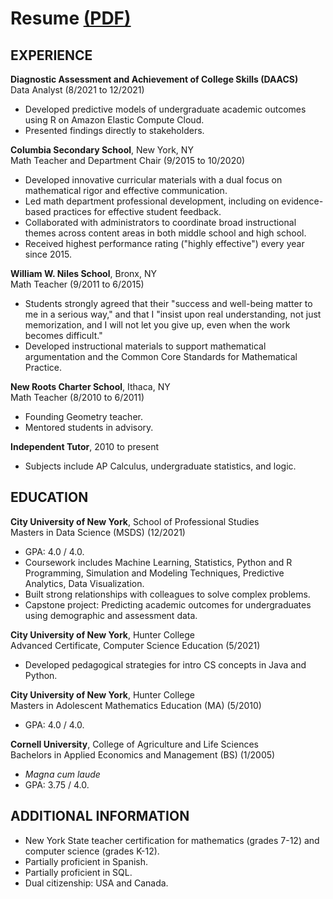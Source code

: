 # Resume [(PDF)](resume.pdf)

## EXPERIENCE
**Diagnostic Assessment and Achievement of College Skills (DAACS)**  
Data Analyst (8/2021 to 12/2021)  
* Developed predictive models of undergraduate academic outcomes using R on Amazon Elastic Compute Cloud.  
* Presented findings directly to stakeholders.  

**Columbia Secondary School**, New York, NY  
Math Teacher and Department Chair (9/2015 to 10/2020)  
* Developed innovative curricular materials with a dual focus on mathematical rigor and effective communication.  
* Led math department professional development, including on evidence-based practices for effective student feedback.  
* Collaborated with administrators to coordinate broad instructional themes across content areas in both middle school and high school.  
* Received highest performance rating ("highly effective") every year since 2015.  

**William W. Niles School**, Bronx, NY  
Math Teacher (9/2011 to 6/2015)  
* Students strongly agreed that their "success and well-being matter to me in a serious way," and that I "insist upon real understanding, not just memorization, and I will not let you give up, even when the work becomes difficult."  
* Developed instructional materials to support mathematical argumentation and the Common Core Standards for Mathematical Practice.  

**New Roots Charter School**, Ithaca, NY  
Math Teacher (8/2010 to 6/2011)  
* Founding Geometry teacher.  
* Mentored students in advisory.  

**Independent Tutor**, 2010 to present  
* Subjects include AP Calculus, undergraduate statistics, and logic.  

## EDUCATION
**City University of New York**, School of Professional Studies  
Masters in Data Science (MSDS) (12/2021)  
* GPA: 4.0 / 4.0.  
* Coursework includes Machine Learning, Statistics, Python and R Programming, Simulation and Modeling Techniques, Predictive Analytics, Data Visualization.  
* Built strong relationships with colleagues to solve complex problems.  
* Capstone project: Predicting academic outcomes for undergraduates using demographic and assessment data.  

**City University of New York**, Hunter College  
Advanced Certificate, Computer Science Education (5/2021)  
* Developed pedagogical strategies for intro CS concepts in Java and Python.  

**City University of New York**, Hunter College  
Masters in Adolescent Mathematics Education (MA) (5/2010)  
* GPA: 4.0 / 4.0.  

**Cornell University**, College of Agriculture and Life Sciences  
Bachelors in Applied Economics and Management (BS) (1/2005)  
* *Magna cum laude*  
* GPA: 3.75 / 4.0.  

## ADDITIONAL INFORMATION
* New York State teacher certification for mathematics (grades 7-12) and computer science (grades K-12).  
* Partially proficient in Spanish.  
* Partially proficient in SQL.  
* Dual citizenship: USA and Canada.